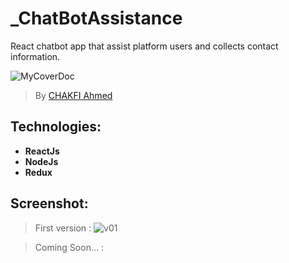 # _ChatBotAssistance
React chatbot app that assist platform users and  collects contact information.


![MyCoverDoc](https://user-images.githubusercontent.com/36175107/222153466-ffb1d2ef-b977-4085-855b-7719bf76419d.png)

> By [CHAKFI Ahmed](https://www.linkedin.com/in/chakfi-ahmed/)

## Technologies:

- **ReactJs**
- **NodeJs**
- **Redux**


## Screenshot:

> First version : 
![v01](https://user-images.githubusercontent.com/36175107/223455261-c55c5775-d5c5-4fe0-957a-7db5acb5c641.png)

 > Coming Soon... : 
